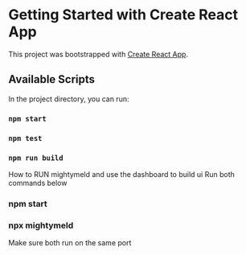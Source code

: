 # Getting Started with Create React App

This project was bootstrapped with [Create React App](https://github.com/facebook/create-react-app).

## Available Scripts

In the project directory, you can run:

### `npm start`

### `npm test`

### `npm run build`

How to RUN mightymeld and use the dashboard to build ui
Run both commands below

### npm start
### npx mightymeld

Make sure both run on the same port
